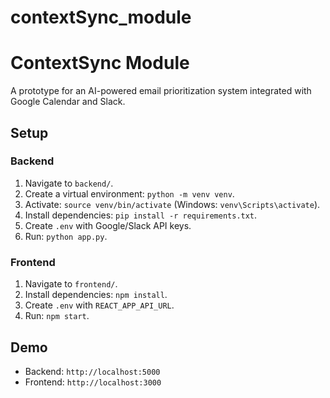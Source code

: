 # contextSync_module

# ContextSync Module

A prototype for an AI-powered email prioritization system integrated with Google Calendar and Slack.

## Setup

### Backend
1. Navigate to `backend/`.
2. Create a virtual environment: `python -m venv venv`.
3. Activate: `source venv/bin/activate` (Windows: `venv\Scripts\activate`).
4. Install dependencies: `pip install -r requirements.txt`.
5. Create `.env` with Google/Slack API keys.
6. Run: `python app.py`.

### Frontend
1. Navigate to `frontend/`.
2. Install dependencies: `npm install`.
3. Create `.env` with `REACT_APP_API_URL`.
4. Run: `npm start`.

## Demo
- Backend: `http://localhost:5000`
- Frontend: `http://localhost:3000`